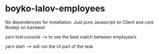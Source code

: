 # boyko-lalov-employees

No dependencies for installation. Just pure Javascript on Client and core Nodejs on backend

yarn test:console --> to see the best match between employee/s

yarn start --> will run the UI part of the task